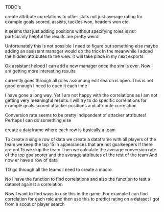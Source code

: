 TODO's

create attribute correlations to other stats not just average rating
for example goals scored, assists, tackles won, headers won etc.

it seems that just adding positions without specifying roles is not particularly helpful the results are pretty weird

Unfortunately this is not possible I need to figure out something else maybe adding an assistant manager would do the trick
In the meanwhile I added the hidden attributes to the view. It will take place in my next exports

Ok assistant helped I can add a new manager once the sim is over. Now I am getting more interesting results

currently goes through all roles assumung edit search is open. This is not good enough I need to open it each time

I have gone a long way. Yet I am not happy with the correlations as I am not getting very meaningful results.
I will try to do specific correlations for example goals scored attacker positions and attribute correlation

Conversion rate seems to be pretty indipendent of attacker attributes! Perhaps I can do something else

create a dataframe where each row is basically a team

To create a single row of data we create a dataframe with all players of the team we keep the top 15 in appearances that are not goalkeepers
If there are not 15 we skip the team
Then we calculate the average conversion rate of the top goalscorer
and the average attributes of the rest of the team
And now er have a row of data

TO go through all the teams I need to create a macro

No I have the function to find correlations and also the function to test a dataset against a correlation

Now I want to find ways to use this in the game. For example I  can find correlation for each role and then 
use this to predict rating on a dataset I got from a scout or player search


